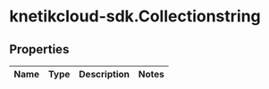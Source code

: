 # knetikcloud-sdk.Collectionstring

## Properties
Name | Type | Description | Notes
------------ | ------------- | ------------- | -------------


